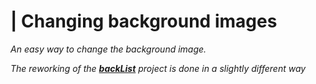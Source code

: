 # | Changing background images

*An easy way to change the background image.*

*The reworking of the **[backList](https://github.com/severuna/backList)** project is done in a slightly different way*
